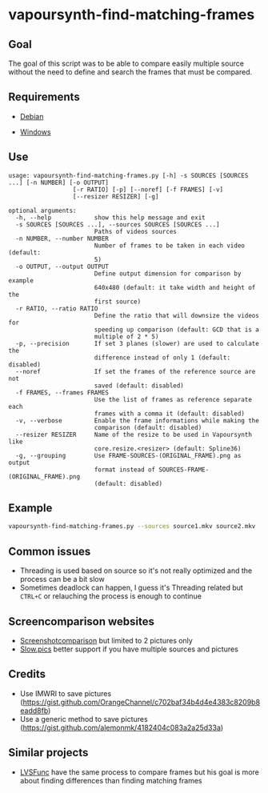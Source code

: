 # vapoursynth-find-matching-frames

## Goal

The goal of this script was to be able to compare easily multiple source without the need to define and search the frames that must be compared.

## Requirements

* [Debian](DEBIAN.md)

* [Windows](WINDOWS.md)

## Use

```
usage: vapoursynth-find-matching-frames.py [-h] -s SOURCES [SOURCES ...] [-n NUMBER] [-o OUTPUT]
                  [-r RATIO] [-p] [--noref] [-f FRAMES] [-v]
                  [--resizer RESIZER] [-g]

optional arguments:
  -h, --help            show this help message and exit
  -s SOURCES [SOURCES ...], --sources SOURCES [SOURCES ...]
                        Paths of videos sources
  -n NUMBER, --number NUMBER
                        Number of frames to be taken in each video (default:
                        5)
  -o OUTPUT, --output OUTPUT
                        Define output dimension for comparison by example
                        640x480 (default: it take width and height of the
                        first source)
  -r RATIO, --ratio RATIO
                        Define the ratio that will downsize the videos for
                        speeding up comparison (default: GCD that is a
                        multiple of 2 * 5)
  -p, --precision       If set 3 planes (slower) are used to calculate the
                        difference instead of only 1 (default: disabled)
  --noref               If set the frames of the reference source are not
                        saved (default: disabled)
  -f FRAMES, --frames FRAMES
                        Use the list of frames as reference separate each
                        frames with a comma it (default: disabled)
  -v, --verbose         Enable the frame informations while making the
                        comparison (default: disabled)
  --resizer RESIZER     Name of the resize to be used in Vapoursynth like
                        core.resize.<resizer> (default: Spline36)
  -g, --grouping        Use FRAME-SOURCES-(ORIGINAL_FRAME).png as output
                        format instead of SOURCES-FRAME-(ORIGINAL_FRAME).png
                        (default: disabled)
```


## Example

```bash
vapoursynth-find-matching-frames.py --sources source1.mkv source2.mkv
```

## Common issues

* Threading is used based on source so it's not really optimized and the process can be a bit slow
* Sometimes deadlock can happen, I guess it's Threading related but `CTRL+C` or relauching the process is enough to continue

## Screencomparison websites

* [Screenshotcomparison](https://screenshotcomparison.com/) but limited to 2 pictures only
* [Slow.pics](https://slow.pics/) better support if you have multiple sources and pictures

## Credits

* Use IMWRI to save pictures (https://gist.github.com/OrangeChannel/c702baf34b4d4e4383c8209b8eadd8fb)
* Use a generic method to save pictures (https://gist.github.com/alemonmk/4182404c083a2a25d33a)

## Similar projects

* [LVSFunc](https://lvsfunc.readthedocs.io/en/latest/#module-lvsfunc.comparison) have the same process to compare frames but his goal is more about finding differences than finding matching frames
